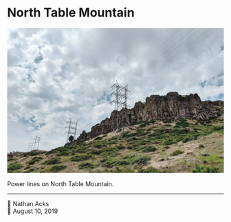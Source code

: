 # North Table Mountain

![High voltage power lines curve around a tall rocky outcrop](assets/2019-08-10-north-table-mountain.webp)

Power lines on North Table Mountain.

- - - -

<span aria-hidden="true">👤</span> Nathan Acks  
<span aria-hidden="true">📅</span> August 10, 2019
